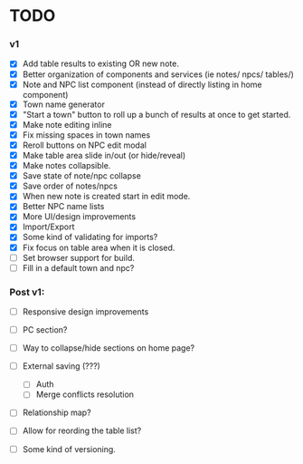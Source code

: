# TODO

### v1
- [x] Add table results to existing OR new note.
- [x] Better organization of components and services (ie notes/ npcs/ tables/)
- [x] Note and NPC list component (instead of directly listing in home component)
- [x] Town name generator
- [x] "Start a town" button to roll up a bunch of results at once to get started.
- [x] Make note editing inline
- [x] Fix missing spaces in town names
- [x] Reroll buttons on NPC edit modal
- [x] Make table area slide in/out (or hide/reveal)
- [x] Make notes collapsible.
- [x] Save state of note/npc collapse
- [x] Save order of notes/npcs
- [x] When new note is created start in edit mode.
- [x] Better NPC name lists
- [x] More UI/design improvements
- [x] Import/Export
- [x] Some kind of validating for imports?
- [x] Fix focus on table area when it is closed.
- [ ] Set browser support for build.
- [ ] Fill in a default town and npc?

### Post v1:
- [ ] Responsive design improvements
- [ ] PC section?
- [ ] Way to collapse/hide sections on home page?
- [ ] External saving (???)
  - [ ] Auth
  - [ ] Merge conflicts resolution
- [ ] Relationship map?
- [ ] Allow for reording the table list?
- [ ] Some kind of versioning.

